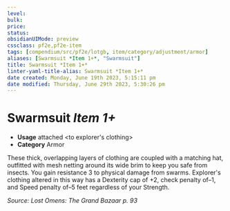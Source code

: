 ```yaml
---
level:
bulk:
price:
status:
obsidianUIMode: preview
cssclass: pf2e,pf2e-item
tags: [compendium/src/pf2e/lotgb, item/category/adjustment/armor]
aliases: [Swarmsuit *Item 1+*, "Swarmsuit"]
title: Swarmsuit *Item 1+*
linter-yaml-title-alias: Swarmsuit *Item 1+*
date created: Monday, June 19th 2023, 5:15:11 pm
date modified: Thursday, June 29th 2023, 5:30:26 pm
---
```


# Swarmsuit *Item 1+*

- **Usage** attached <to explorer's clothing>
- **Category** Armor

These thick, overlapping layers of clothing are coupled with a matching hat, outfitted with mesh netting around its wide brim to keep you safe from insects. You gain resistance 3 to physical damage from swarms. Explorer's clothing altered in this way has a Dexterity cap of +2, check penalty of–1, and Speed penalty of–5 feet regardless of your Strength.

*Source: Lost Omens: The Grand Bazaar p. 93*
